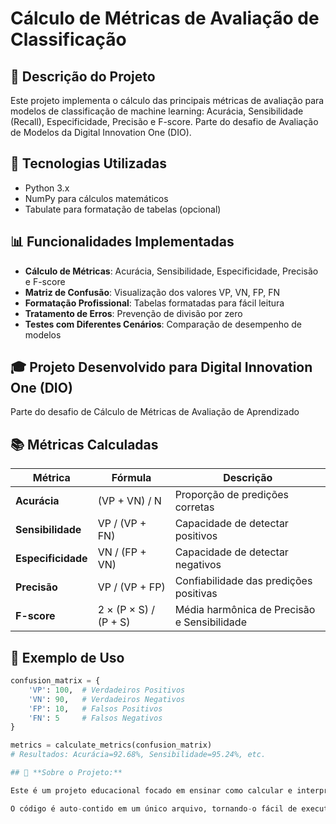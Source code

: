 # Cálculo de Métricas de Avaliação de Classificação

## 🎯 Descrição do Projeto
Este projeto implementa o cálculo das principais métricas de avaliação para modelos de classificação de machine learning: Acurácia, Sensibilidade (Recall), Especificidade, Precisão e F-score. Parte do desafio de Avaliação de Modelos da Digital Innovation One (DIO).

## 🚀 Tecnologias Utilizadas
- Python 3.x
- NumPy para cálculos matemáticos
- Tabulate para formatação de tabelas (opcional)

## 📊 Funcionalidades Implementadas
- **Cálculo de Métricas**: Acurácia, Sensibilidade, Especificidade, Precisão e F-score
- **Matriz de Confusão**: Visualização dos valores VP, VN, FP, FN
- **Formatação Profissional**: Tabelas formatadas para fácil leitura
- **Tratamento de Erros**: Prevenção de divisão por zero
- **Testes com Diferentes Cenários**: Comparação de desempenho de modelos


## 🎓 Projeto Desenvolvido para Digital Innovation One (DIO)
Parte do desafio de Cálculo de Métricas de Avaliação de Aprendizado

## 📚 Métricas Calculadas

| Métrica | Fórmula | Descrição |
|---------|---------|-----------|
| **Acurácia** | (VP + VN) / N | Proporção de predições corretas |
| **Sensibilidade** | VP / (VP + FN) | Capacidade de detectar positivos |
| **Especificidade** | VN / (FP + VN) | Capacidade de detectar negativos |
| **Precisão** | VP / (VP + FP) | Confiabilidade das predições positivas |
| **F-score** | 2 × (P × S) / (P + S) | Média harmônica de Precisão e Sensibilidade |

## 🎯 Exemplo de Uso
```python
confusion_matrix = {
    'VP': 100,  # Verdadeiros Positivos
    'VN': 90,   # Verdadeiros Negativos  
    'FP': 10,   # Falsos Positivos
    'FN': 5     # Falsos Negativos
}

metrics = calculate_metrics(confusion_matrix)
# Resultados: Acurácia=92.68%, Sensibilidade=95.24%, etc.

## 🌟 **Sobre o Projeto:**

Este é um projeto educacional focado em ensinar como calcular e interpretar métricas de avaliação de modelos de classificação. Perfeito para iniciantes em machine learning que querem entender como avaliar a performance dos seus modelos.

O código é auto-contido em um único arquivo, tornando-o fácil de executar e entender!
